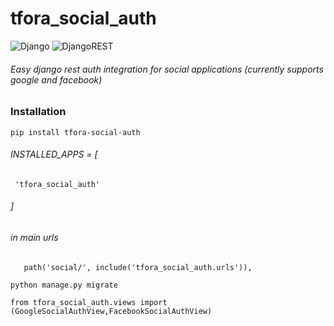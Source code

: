 # tfora_social_auth

![Django](https://img.shields.io/badge/django-%23092E20.svg?style=for-the-badge&logo=django&logoColor=white) ![DjangoREST](https://img.shields.io/badge/DJANGO-REST-ff1709?style=for-the-badge&logo=django&logoColor=white&color=ff1709&labelColor=gray)


###### Easy django rest auth integration for social applications (currently supports google and facebook)

### Installation

`pip install tfora-social-auth`

###### INSTALLED_APPS = [
`  'tfora_social_auth'
`
###### ]

###### in main urls
`    path('social/', include('tfora_social_auth.urls')),
`

`python manage.py migrate
`

`from tfora_social_auth.views import (GoogleSocialAuthView,FacebookSocialAuthView)`
